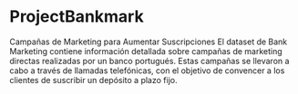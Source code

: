 # ProjectBankmark
Campañas de Marketing para Aumentar Suscripciones
El dataset de Bank Marketing contiene información detallada sobre campañas de marketing directas realizadas por un banco portugués. Estas campañas se llevaron a cabo a través de llamadas telefónicas, con el objetivo de convencer a los clientes de suscribir un depósito a plazo fijo.
